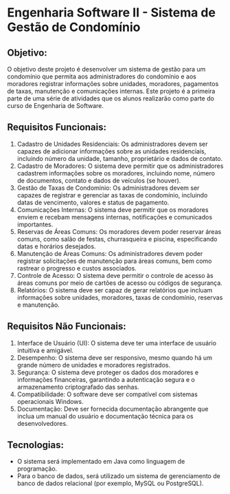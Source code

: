 # Engenharia Software II - Sistema de Gestão de Condomínio

## Objetivo:

O objetivo deste projeto é desenvolver um sistema de gestão para um condomínio que permita aos administradores do condomínio e aos moradores registrar informações sobre unidades, moradores, pagamentos de taxas, manutenção e comunicações internas. Este projeto é a primeira parte de uma série de atividades que os alunos realizarão como parte do
curso de Engenharia de Software.

## Requisitos Funcionais:

1. Cadastro de Unidades Residenciais: Os administradores devem ser capazes de adicionar informações sobre as unidades residenciais, incluindo número da unidade, tamanho, proprietário e dados de contato.
2. Cadastro de Moradores: O sistema deve permitir que os administradores cadastrem informações sobre os moradores, incluindo nome, número de documentos, contato e dados de veículos (se houver).
3. Gestão de Taxas de Condomínio: Os administradores devem ser capazes de registrar e gerenciar as taxas de condomínio, incluindo datas de vencimento, valores e status de pagamento.
4. Comunicações Internas: O sistema deve permitir que os moradores enviem e recebam mensagens internas, notificações e comunicados importantes.
5. Reservas de Áreas Comuns: Os moradores devem poder reservar áreas comuns, como salão de festas, churrasqueira e piscina, especificando datas e horários desejados.
6. Manutenção de Áreas Comuns: Os administradores devem poder registrar solicitações de manutenção para áreas comuns, bem como rastrear o progresso e custos associados.
7. Controle de Acesso: O sistema deve permitir o controle de acesso às áreas comuns por meio de cartões de acesso ou códigos de segurança.
8. Relatórios: O sistema deve ser capaz de gerar relatórios que incluam informações sobre unidades, moradores, taxas de condomínio, reservas e manutenção.

## Requisitos Não Funcionais:

1. Interface de Usuário (UI): O sistema deve ter uma interface de usuário intuitiva e amigável.
2. Desempenho: O sistema deve ser responsivo, mesmo quando há um grande número de unidades e moradores registrados.
3. Segurança: O sistema deve proteger os dados dos moradores e informações financeiras, garantindo a autenticação segura e o armazenamento criptografado das senhas.
4. Compatibilidade: O software deve ser compatível com sistemas operacionais Windows.
5. Documentação: Deve ser fornecida documentação abrangente que inclua um manual do usuário e documentação técnica para os desenvolvedores.

## Tecnologias:

- O sistema será implementado em Java como linguagem de programação.
- Para o banco de dados, será utilizado um sistema de gerenciamento de banco de dados relacional (por exemplo, MySQL ou PostgreSQL).
